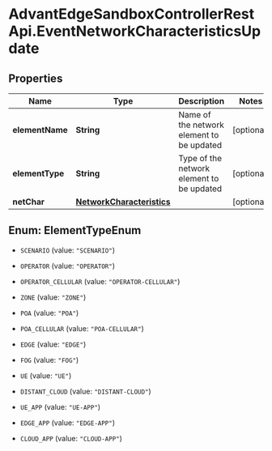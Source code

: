 # AdvantEdgeSandboxControllerRestApi.EventNetworkCharacteristicsUpdate

## Properties
Name | Type | Description | Notes
------------ | ------------- | ------------- | -------------
**elementName** | **String** | Name of the network element to be updated | [optional] 
**elementType** | **String** | Type of the network element to be updated | [optional] 
**netChar** | [**NetworkCharacteristics**](NetworkCharacteristics.md) |  | [optional] 


<a name="ElementTypeEnum"></a>
## Enum: ElementTypeEnum


* `SCENARIO` (value: `"SCENARIO"`)

* `OPERATOR` (value: `"OPERATOR"`)

* `OPERATOR_CELLULAR` (value: `"OPERATOR-CELLULAR"`)

* `ZONE` (value: `"ZONE"`)

* `POA` (value: `"POA"`)

* `POA_CELLULAR` (value: `"POA-CELLULAR"`)

* `EDGE` (value: `"EDGE"`)

* `FOG` (value: `"FOG"`)

* `UE` (value: `"UE"`)

* `DISTANT_CLOUD` (value: `"DISTANT-CLOUD"`)

* `UE_APP` (value: `"UE-APP"`)

* `EDGE_APP` (value: `"EDGE-APP"`)

* `CLOUD_APP` (value: `"CLOUD-APP"`)




